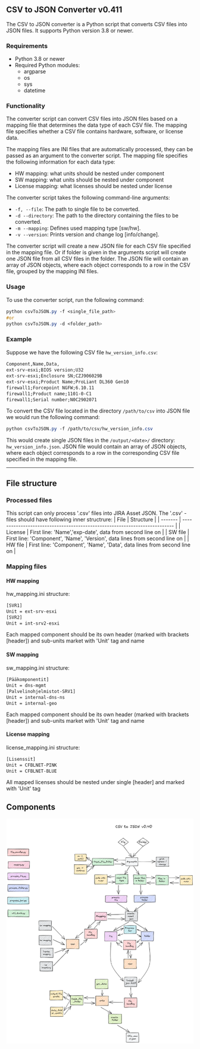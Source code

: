 ## CSV to JSON Converter v0.411

The CSV to JSON converter is a Python script that converts CSV files into JSON files. It supports Python version 3.8 or newer.

### Requirements

-   Python 3.8 or newer
-   Required Python modules:
    -   argparse
    -   os
    -   sys
    -  datetime

### Functionality

The converter script can convert CSV files into JSON files based on a mapping file that determines the data type of each CSV file. The mapping file specifies whether a CSV file contains hardware, software, or license data.

The mapping files are INI files that are automatically processed, they can be passed as an argument to the converter script. The mapping file specifies the following information for each data type:

- HW mapping: what units should be nested under component
- SW mapping: what units should be nested under component
- License mapping: what licenses should be nested under license

The converter script takes the following command-line arguments:

-   `-f, --file`: The path to single file to be converted.
-   `-d --directory`: The path to the directory containing the files to be converted.
-   `-m --mapping`: Defines used mapping type [sw/hw].
-   `-v --version`: Prints version and change log [info/change].

The converter script will create a new JSON file for each CSV file specified in the mapping file. Or if folder is given in the arguments script will create one JSON file from all CSV files in the folder.
The JSON file will contain an array of JSON objects, where each object corresponds to a row in the CSV file, grouped by the mapping INI files.

### Usage

To use the converter script, run the following command:

``` css
python csvToJSON.py -f <single_file_path> 
#or
python csvToJSON.py -d <folder_path> 
```

### Example

Suppose we have the following CSV file `hw_version_info.csv`:
``` csv
Component,Name,Data,  
ext-srv-esxi;BIOS version;U32  
ext-srv-esxi;Enclosure SN;CZJ906029B  
ext-srv-esxi;Product Name;ProLiant DL360 Gen10  
firewall1;Forcepoint NGFW;6.10.11  
firewall1;Product name;1101-0-C1  
firewall1;Serial number;N0C2902071
```

To convert the CSV file located in the directory `/path/to/csv` into JSON file we would run the following command:

``` css
python csvToJSON.py -f /path/to/csv/hw_version_info.csv 
```

This would create single JSON files in the `/output/<date>/` directory: `hw_version_info.json`. JSON file would contain an array of JSON objects, where each object corresponds to a row in the corresponding CSV file specified in the mapping file.

------------------------------------------------------------------------
## File structure

### Processed files
This script can only process '.csv' files into JIRA Asset JSON.
The '.csv' - files should have following inner structrure:
| File    | Structure                                                                  |
| ------- | -------------------------------------------------------------------------- |
| License | First line: 'Name','exp-date', data from second line on                    |
| SW file | First line: 'Component', 'Name', 'Version', data lines from second line on |
| HW file | First line: 'Component', 'Name', 'Data', data lines from second line on |

### Mapping files

#### HW mapping

hw_mapping.ini structure:
```
[SVR1]  
Unit = ext-srv-esxi
[SVR2]  
Unit = int-srv2-esxi
```

Each mapped component should be its own header (marked with brackets [header]) and sub-units market with 'Unit' tag and name 

#### SW mapping

sw_mapping.ini structure:
```
[Pääkomponentit]  
Unit = dns-mgmt
[Palvelinohjelmistot-SRV1]  
Unit = internal-dns-ns  
Unit = internal-geo
```

Each mapped component should be its own header (marked with brackets [header]) and sub-units market with 'Unit' tag and name 

#### License mapping

license_mapping.ini structure:
```
[Lisenssit]  
Unit = CFBLNET-PINK  
Unit = CFBLNET-BLUE
```

All mapped licenses should be nested under single [header] and marked with 'Unit' tag

## Components

![csvToJSON_v0411.png](images%2FcsvToJSON_v0411.png)
